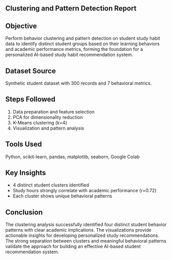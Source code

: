 ##  Clustering and Pattern Detection Report

## Objective
Perform behavior clustering and pattern detection on student study habit data to identify distinct student groups based on their learning behaviors and academic performance metrics, forming the foundation for a personalized AI-based study habit recommendation system.

## Dataset Source
Synthetic student dataset with 300 records and 7 behavioral metrics.

## Steps Followed
1. Data preparation and feature selection
2. PCA for dimensionality reduction  
3. K-Means clustering (k=4)
4. Visualization and pattern analysis

## Tools Used
Python, scikit-learn, pandas, matplotlib, seaborn, Google Colab

## Key Insights
- 4 distinct student clusters identified
- Study hours strongly correlate with academic performance (r=0.72)
- Each cluster shows unique behavioral patterns

##  Conclusion
The clustering analysis successfully identified four distinct student behavior patterns with clear academic implications. The visualizations provide actionable insights for developing personalized study recommendations. The strong separation between clusters and meaningful behavioral patterns validate the approach for building an effective AI-based student recommendation system.
